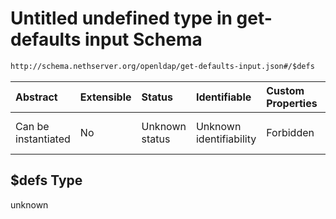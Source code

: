 # Untitled undefined type in get-defaults input Schema

```txt
http://schema.nethserver.org/openldap/get-defaults-input.json#/$defs
```



| Abstract            | Extensible | Status         | Identifiable            | Custom Properties | Additional Properties | Access Restrictions | Defined In                                                                           |
| :------------------ | :--------- | :------------- | :---------------------- | :---------------- | :-------------------- | :------------------ | :----------------------------------------------------------------------------------- |
| Can be instantiated | No         | Unknown status | Unknown identifiability | Forbidden         | Allowed               | none                | [get-defaults-input.json\*](openldap/get-defaults-input.json "open original schema") |

## $defs Type

unknown
